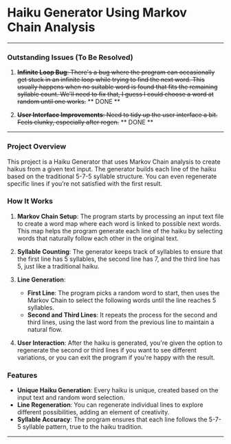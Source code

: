 # Haiku Generator Using Markov Chain Analysis

---

### Outstanding Issues (To Be Resolved)

1. ~~**Infinite Loop Bug**: There's a bug where the program can occasionally get stuck in an infinite loop while trying to find the next word. This usually happens when no suitable word is found that fits the remaining syllable count. We'll need to fix that, I guess I could choose a word at random until one works.~~
      ** DONE **

3. ~~**User Interface Improvements**: Need to tidy up the user interface a bit. Feels clunky, especially after regen.~~
      ** DONE **

---

### Project Overview

This project is a Haiku Generator that uses Markov Chain analysis to create haikus from a given text input. The generator builds each line of the haiku based on the traditional 5-7-5 syllable structure. You can even regenerate specific lines if you’re not satisfied with the first result. 

### How It Works

1. **Markov Chain Setup**: The program starts by processing an input text file to create a word map where each word is linked to possible next words. This map helps the program generate each line of the haiku by selecting words that naturally follow each other in the original text.

2. **Syllable Counting**: The generator keeps track of syllables to ensure that the first line has 5 syllables, the second line has 7, and the third line has 5, just like a traditional haiku.

3. **Line Generation**:
   - **First Line**: The program picks a random word to start, then uses the Markov Chain to select the following words until the line reaches 5 syllables.
   - **Second and Third Lines**: It repeats the process for the second and third lines, using the last word from the previous line to maintain a natural flow.

4. **User Interaction**: After the haiku is generated, you're given the option to regenerate the second or third lines if you want to see different variations, or you can exit the program if you're happy with the result.

### Features

- **Unique Haiku Generation**: Every haiku is unique, created based on the input text and random word selection.
- **Line Regeneration**: You can regenerate individual lines to explore different possibilities, adding an element of creativity.
- **Syllable Accuracy**: The program ensures that each line follows the 5-7-5 syllable pattern, true to the haiku tradition.

---

